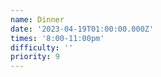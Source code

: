 ```yaml
---
name: Dinner
date: '2023-04-19T01:00:00.000Z'
times: '8:00-11:00pm'
difficulty: ''
priority: 9
---
```


